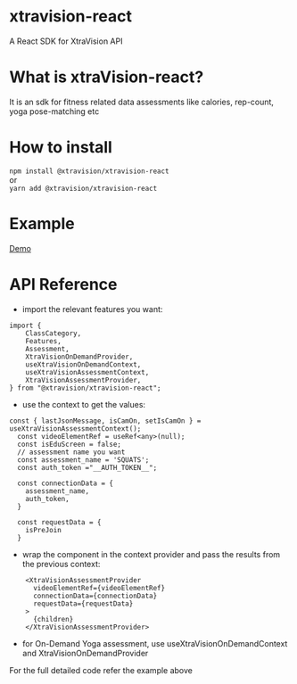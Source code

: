# xtravision-react

A React SDK for XtraVision API

# What is xtraVision-react?

It is an sdk for fitness related data assessments like calories, rep-count, yoga pose-matching etc

# How to install

``npm install @xtravision/xtravision-react``  
or  
``yarn add @xtravision/xtravision-react``

# Example

[Demo](https://github.com/xtravision-ai/xtravision-react/tree/main/demo)

# API Reference

- import the relevant features you want:

```
import {
    ClassCategory,
    Features,
    Assessment,
    XtraVisionOnDemandProvider,
    useXtraVisionOnDemandContext,
    useXtraVisionAssessmentContext,
    XtraVisionAssessmentProvider,
} from "@xtravision/xtravision-react";
```

- use the context to get the values:

```
const { lastJsonMessage, isCamOn, setIsCamOn } = useXtraVisionAssessmentContext();
  const videoElementRef = useRef<any>(null);
  const isEduScreen = false;
  // assessment name you want
  const assessment_name = 'SQUATS';
  const auth_token ="__AUTH_TOKEN__";

  const connectionData = {
    assessment_name,
    auth_token,
  }

  const requestData = {
    isPreJoin
  }

```

- wrap the component in the context provider and pass the results from the previous context:

```
    <XtraVisionAssessmentProvider
      videoElementRef={videoElementRef}
      connectionData={connectionData}
      requestData={requestData}
    >
      {children}
    </XtraVisionAssessmentProvider>
```

- for On-Demand Yoga assessment, use useXtraVisionOnDemandContext and XtraVisionOnDemandProvider

For the full detailed code refer the example above
